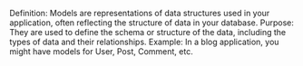 Definition: Models are representations of data structures used in your application, often reflecting the structure of data in your database.
Purpose: They are used to define the schema or structure of the data, including the types of data and their relationships.
Example: In a blog application, you might have models for User, Post, Comment, etc.